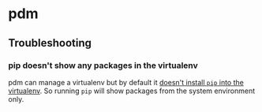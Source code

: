# pdm

## Troubleshooting

### pip doesn't show any packages in the virtualenv

pdm can manage a virtualenv but by default it [doesn't install `pip` into the virtualenv](https://pdm.fming.dev/latest/usage/venv/#including-pip-in-your-virtual-environment). So running `pip` will show packages from the system environment only.
